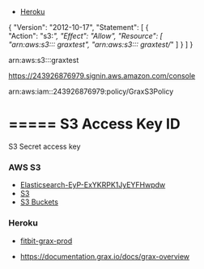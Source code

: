 * [Heroku](https://dashboard.heroku.com/apps/fitbit-grax-prod)

{ "Version": "2012-10-17",
    "Statement": [ 
        {    
            "Action": "s3:*",
            "Effect": "Allow",
            "Resource": [            
                "arn:aws:s3::: graxtest",
                "arn:aws:s3::: graxtest/*"
            ]
        } 
    ]
} 


arn:aws:s3:::graxtest

https://243926876979.signin.aws.amazon.com/console

arn:aws:iam::243926876979:policy/GraxS3Policy

=====
S3 Access Key ID
=====
S3 Secret access key


### AWS S3
* [Elasticsearch-EyP-ExYKRPK1JyEYFHwpdw](https://console.aws.amazon.com/cloudwatch/home?region=us-east-1#dashboards:name=Datanode_EyP-ExYKRPK1JyEYFHwpdw_fitbittest)
* [S3](https://s3.console.aws.amazon.com/s3/buckets/graxtest/?region=us-east-1&tab=overview)
* [S3 Buckets](https://s3.console.aws.amazon.com/s3/home?region=us-east-1)

### Heroku
* [fitbit-grax-prod](https://dashboard.heroku.com/apps/fitbit-grax-prod/settings)

* https://documentation.grax.io/docs/grax-overview

